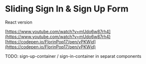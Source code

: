 # Sliding Sign In & Sign Up Form

React version

[https://www.youtube.com/watch?v=mUdo6w87rh4](https://www.youtube.com/watch?v=mUdo6w87rh4)
[https://codepen.io/FlorinPop17/pen/vPKWjd](https://codepen.io/FlorinPop17/pen/vPKWjd)

TODO:
sign-up-container / sign-in-container in separat components
